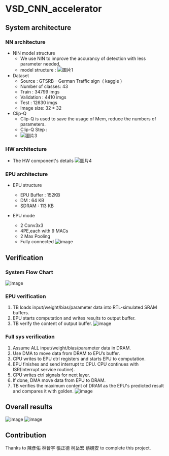 # VSD_CNN_accelerator
## System architecture
### NN architecture
* NIN model structure
  * We use NIN to improve the accurancy of detection with less parameter needed,
  * model structure :
    ![圖片1](https://github.com/user-attachments/assets/169c07c8-17a4-485d-a641-b687fc7d5162)
* Dataset
  * Source : GTSRB - German Traffic sign  ( kaggle )
  * Number of classes: 43
  * Train : 34799 imgs
  * Validation : 4410 imgs
  * Test : 12630 imgs
  * Image size: $32*32$
* Clip-Q
  * Clip-Q is used to save the usage of Mem, reduce the numbers of parameters.
  * Clip-Q Step :
  * ![圖片3](https://github.com/user-attachments/assets/dff43a18-bab8-4076-ab10-df0b33cc5d48)
### HW architecture
* The HW component's details
  ![圖片4](https://github.com/user-attachments/assets/4270d810-6b9f-429a-ae47-1815295f3f9e)


### EPU architecture
* EPU structure
  * EPU Buffer : 152KB
  * DM : 64 KB
  * SDRAM : 113 KB

* EPU mode
  * 2 Conv3x3
   * 4PE,each with 9 MACs
  * 2 Max Pooling
  * Fully connected 
![image](https://github.com/user-attachments/assets/892f6830-a928-47d7-8123-9f9990609434)


## Verification
### System Flow Chart
![image](https://github.com/user-attachments/assets/7b7bb3bc-0c3b-4c31-93c7-f9a44f34e705)

### EPU verification
1. TB loads input/weight/bias/parameter data into RTL-simulated SRAM buffers.
2. EPU starts computation and writes results to output buffer.
3. TB verify the content of output buffer.
   ![image](https://github.com/user-attachments/assets/dbbb66c8-7fc0-4989-be8e-df23f7b921db)


### Full sys verification
1. Assume ALL input/weight/bias/parameter data in DRAM.
2. Use DMA to move data from DRAM to EPU’s buffer.
3. CPU writes to EPU ctrl registers and starts EPU to computation.
4. EPU finishes and send interrupt to CPU. CPU continues with ISR(Interrupt service routine).
5. CPU writes ctrl signals for next layer.
6. If done, DMA move data from EPU to DRAM.
7. TB verifies the maximum content of DRAM as the EPU's predicted result and compares it with golden.
![image](https://github.com/user-attachments/assets/9e324c08-9aa6-466b-84b4-b19b80ff6163)

## Overall results
![image](https://github.com/user-attachments/assets/50691d50-a9b8-4065-aef7-a29828beaf07)
![image](https://github.com/user-attachments/assets/3a9f8e89-3f8f-41d8-80db-ae0293887b44)


## Contribution
Thanks to 陳彥佑 林晉宇 張正德 柯岳宏 蔡硯安 to complete this project.
 
